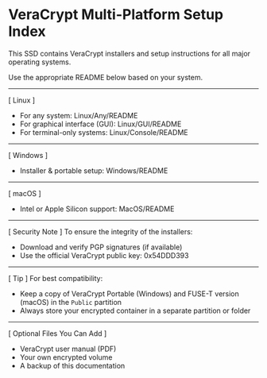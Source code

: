 # VeraCrypt Multi-Platform Setup Index

This SSD contains VeraCrypt installers and setup instructions for all major operating systems.

Use the appropriate README below based on your system.

------------------------------------------------------------
[ Linux ]
- For any system:                   Linux/Any/README
- For graphical interface (GUI):    Linux/GUI/README
- For terminal-only systems:        Linux/Console/README

------------------------------------------------------------
[ Windows ]
- Installer & portable setup:       Windows/README

------------------------------------------------------------
[ macOS ]
- Intel or Apple Silicon support:   MacOS/README

------------------------------------------------------------
[ Security Note ]
To ensure the integrity of the installers:
- Download and verify PGP signatures (if available)
- Use the official VeraCrypt public key: 0x54DDD393

------------------------------------------------------------
[ Tip ]
For best compatibility:
- Keep a copy of VeraCrypt Portable (Windows) and FUSE-T version (macOS) in the `Public` partition
- Always store your encrypted container in a separate partition or folder

------------------------------------------------------------
[ Optional Files You Can Add ]
- VeraCrypt user manual (PDF)
- Your own encrypted volume
- A backup of this documentation
